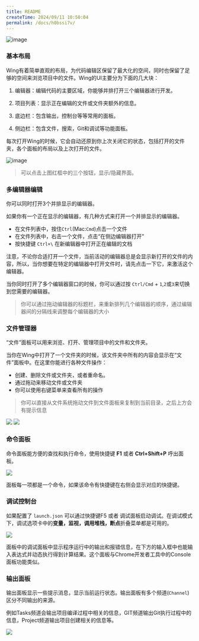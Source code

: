 ```yaml
---
title: README
createTime: 2024/09/11 10:50:04
permalink: /docs/h0bssi7v/
---
```

![image](1.png)

### 基本布局
Wing有着简单直观的布局，为代码编辑区保留了最大化的空间，同时也保留了足够的空间来浏览项目中的文件。Wing的UI主要分为下面的几大块：
1. 编辑器：编辑代码的主要区域，你能够并排打开三个编辑器进行开发。

2. 项目列表：显示正在编辑的文件或文件夹额外的信息。

3. 底边栏：包含输出，控制台等等常用的面板。

4. 侧边栏：包含文件，搜索，Git和调试等功能面板。

每次打开Wing的时候，它会自动还原到你上次关闭它的状态，包括打开的文件夹，各个面板的布局以及上次打开的文件。

![image](2.png)

> 可以点击上图红框中的三个按钮，显示/隐藏界面。

### 多编辑器编辑
你可以同时打开3个并排显示的编辑器。

如果你有一个正在显示的编辑器，有几种方式来打开一个并排显示的编辑器。
- 在文件列表中，按住`Ctrl`(Mac:`Cmd`)点击一个文件
- 在文件列表中，右击一个文件，点击“在侧边编辑器打开”
- 按快捷键 `Ctrl+\` 在新编辑器中打开正在编辑的文档

注意，不论你合适打开一个文件，当前活动的编辑器总是会显示新打开的文件的内容，所以，当你想要在特定的编辑器中打开文件时，请先点击一下它，来激活这个编辑器。

当你同时打开了多个编辑器窗口的时候，你可以通过按 `Ctrl/Cmd` + `1`,`2`或`3`来切换到您需要的编辑器。
> 你可以通过拖动编辑器的标题栏，来重新排列几个编辑器的顺序，通过编辑器间的分隔线来调整每个编辑器的大小

### 文件管理器

“文件”面板可以用来浏览、打开、管理项目中的文件和文件夹。

当你在Wing中打开了一个文件夹的时候，该文件夹中所有的内容会显示在“文件”面板中。在这里你能进行各种文件操作：
- 创建、删除文件或文件夹，或者重命名。
- 通过拖动来移动文件或文件夹
- 你可以使用右键菜单来查看所有的操作

> 你可以直接从文件系统拖动文件到文件面板来复制到当前目录，之后上方会有提示信息

![](3.png)
![](4.png)

### 命令面板

命令面板能方便的查找和执行命令，使用快捷键 **F1** 或者 **Ctrl+Shift+P** 呼出面板。

![](5.png)


面板每一项都是一个命令，如果该命令有快捷键在右侧会显示对应的快捷键。

### 调试控制台

如果配置了 `launch.json` 可以通过快捷键F5 或者 调试面板启动调试。在调试模式下，调试选项卡中的**变量，监视，调用堆栈，断点**折叠菜单都是可用的。

![](6.png)

面板中的调试面板中显示程序运行中的输出和报错信息，在下方的输入框中也能输入表达式并动态执行得到计算结果。这个面板与Chrome开发者工具中的Console面板功能类似。

### 输出面板

输出面板显示一些提示消息，显示当前运行状态。输出面板有多个频道(`Channel`)区分不同输出的来源。

例如Tasks频道会输出项目编译过程中相关的信息，GIT频道输出Git执行过程中的信息，Project频道输出项目创建相关的信息等。

![](7.png)
